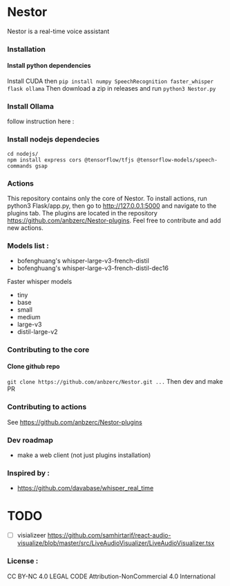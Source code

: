 # Nestor
Nestor is a real-time voice assistant
### Installation 
#### Install python dependencies
Install CUDA then
```pip install numpy SpeechRecognition faster_whisper flask ollama```
Then download a zip in releases and run
```python3 Nestor.py```
### Install Ollama
follow instruction here : 
### Install nodejs dependecies
``` 
cd nodejs/
npm install express cors @tensorflow/tfjs @tensorflow-models/speech-commands gsap
```
### Actions 
This repository contains only the core of Nestor. To install actions, run python3 Flask/app.py, then go to http://127.0.0.1:5000 and navigate to the plugins tab. The plugins are located in the repository https://github.com/anbzerc/Nestor-plugins. Feel free to contribute and add new actions.
### Models list :
-  bofenghuang's whisper-large-v3-french-distil
-  bofenghuang's whisper-large-v3-french-distil-dec16

Faster whisper models 
-  tiny
-  base
-  small
-  medium
-  large-v3
-  distil-large-v2

### Contributing to the core
#### Clone github repo
```git clone https://github.com/anbzerc/Nestor.git ...```
Then dev and make PR

### Contributing to actions
See https://github.com/anbzerc/Nestor-plugins

### Dev roadmap
- make a web client (not just plugins installation)
  
### Inspired by :
- https://github.com/davabase/whisper_real_time
# TODO
- [ ] visializeer https://github.com/samhirtarif/react-audio-visualize/blob/master/src/LiveAudioVisualizer/LiveAudioVisualizer.tsx
### License :
CC BY-NC 4.0 LEGAL CODE
Attribution-NonCommercial 4.0 International
